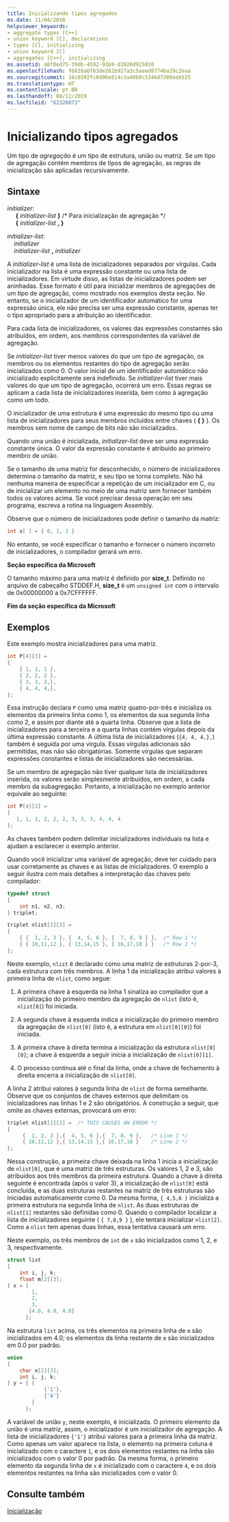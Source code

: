 ```yaml
---
title: Inicializando tipos agregados
ms.date: 11/04/2016
helpviewer_keywords:
- aggregate types [C++]
- union keyword [C], declarations
- types [C], initializing
- union keyword [C]
- aggregates [C++], initializing
ms.assetid: a8f8ed75-39db-4592-93b9-d3920d915810
ms.openlocfilehash: f6816a6f63de262b927a3c5aeed8774ba29c2eaa
ms.sourcegitcommit: 16c0392fc8d96e814c3a40b0c5346d7389aeb525
ms.translationtype: HT
ms.contentlocale: pt-BR
ms.lasthandoff: 08/12/2019
ms.locfileid: "62326073"
---
```

# <a name="initializing-aggregate-types"></a>Inicializando tipos agregados

Um tipo de *agregação* é um tipo de estrutura, união ou matriz. Se um tipo de agregação contém membros de tipos de agregação, as regras de inicialização são aplicadas recursivamente.

## <a name="syntax"></a>Sintaxe

*initializer*:<br/>
&nbsp;&nbsp;&nbsp;&nbsp; **{**  *initializer-list*  **}** /* Para inicialização de agregação \*/<br/>
&nbsp;&nbsp;&nbsp;&nbsp; **{**  *initializer-list*  **, }**

*initializer-list*:<br/>
&nbsp;&nbsp;&nbsp;&nbsp;*initializer*<br/>
&nbsp;&nbsp;&nbsp;&nbsp;*initializer-list*  **,**  *initializer*

A *initializer-list* é uma lista de inicializadores separados por vírgulas. Cada inicializador na lista é uma expressão constante ou uma lista de inicializadores. Em virtude disso, as listas de inicializadores podem ser aninhadas. Esse formato é útil para inicializar membros de agregações de um tipo de agregação, como mostrado nos exemplos desta seção. No entanto, se o inicializador de um identificador automático for uma expressão única, ele não precisa ser uma expressão constante, apenas ter o tipo apropriado para a atribuição ao identificador.

Para cada lista de inicializadores, os valores das expressões constantes são atribuídos, em ordem, aos membros correspondentes da variável de agregação.

Se *initializer-list* tiver menos valores do que um tipo de agregação, os membros ou os elementos restantes do tipo de agregação serão inicializados como 0. O valor inicial de um identificador automático não inicializado explicitamente será indefinido. Se *initializer-list* tiver mais valores do que um tipo de agregação, ocorrerá um erro. Essas regras se aplicam a cada lista de inicializadores inserida, bem como à agregação como um todo.

O inicializador de uma estrutura é uma expressão do mesmo tipo ou uma lista de inicializadores para seus membros incluídos entre chaves ( **{ }** ). Os membros sem nome de campo de bits não são inicializados.

Quando uma união é inicializada, *initializer-list* deve ser uma expressão constante única. O valor da expressão constante é atribuído ao primeiro membro de união.

Se o tamanho de uma matriz for desconhecido, o número de inicializadores determina o tamanho da matriz, e seu tipo se torna completo. Não há nenhuma maneira de especificar a repetição de um inicializador em C, ou de inicializar um elemento no meio de uma matriz sem fornecer também todos os valores acima. Se você precisar dessa operação em seu programa, escreva a rotina na linguagem Assembly.

Observe que o número de inicializadores pode definir o tamanho da matriz:

```C
int x[ ] = { 0, 1, 2 }
```

No entanto, se você especificar o tamanho e fornecer o número incorreto de inicializadores, o compilador gerará um erro.

**Seção específica da Microsoft**

O tamanho máximo para uma matriz é definido por **size_t**. Definido no arquivo de cabeçalho STDDEF.H, **size_t** é um `unsigned int` com o intervalo de 0x00000000 a 0x7CFFFFFF.

**Fim da seção específica da Microsoft**

## <a name="examples"></a>Exemplos

Este exemplo mostra inicializadores para uma matriz.

```C
int P[4][3] =
{
    { 1, 1, 1 },
    { 2, 2, 2 },
    { 3, 3, 3,},
    { 4, 4, 4,},
};
```

Essa instrução declara `P` como uma matriz quatro-por-três e inicializa os elementos da primeira linha como 1, os elementos da sua segunda linha como 2, e assim por diante até a quarta linha. Observe que a lista de inicializadores para a terceira e a quarta linhas contém vírgulas depois da última expressão constante. A última lista de inicializadores (`{4, 4, 4,},`) também é seguida por uma vírgula. Essas vírgulas adicionais são permitidas, mas não são obrigatórias. Somente vírgulas que separam expressões constantes e listas de inicializadores são necessárias.

Se um membro de agregação não tiver qualquer lista de inicializadores inserida, os valores serão simplesmente atribuídos, em ordem, a cada membro da subagregação. Portanto, a inicialização no exemplo anterior equivale ao seguinte:

```C
int P[4][3] =
{
   1, 1, 1, 2, 2, 2, 3, 3, 3, 4, 4, 4
};
```

As chaves também podem delimitar inicializadores individuais na lista e ajudam a esclarecer o exemplo anterior.

Quando você inicializar uma variável de agregação, deve ter cuidado para usar corretamente as chaves e as listas de inicializadores. O exemplo a seguir ilustra com mais detalhes a interpretação das chaves pelo compilador:

```C
typedef struct
{
    int n1, n2, n3;
} triplet;

triplet nlist[2][3] =
{
    { {  1, 2, 3 }, {  4, 5, 6 }, {  7, 8, 9 } },  /* Row 1 */
    { { 10,11,12 }, { 13,14,15 }, { 16,17,18 } }   /* Row 2 */
};
```

Neste exemplo, `nlist` é declarado como uma matriz de estruturas 2-por-3, cada estrutura com três membros. A linha 1 da inicialização atribui valores à primeira linha de `nlist`, como segue:

1. A primeira chave à esquerda na linha 1 sinaliza ao compilador que a inicialização do primeiro membro da agregação de `nlist` (isto é, `nlist[0]`) foi iniciada.

1. A segunda chave à esquerda indica a inicialização do primeiro membro da agregação de `nlist[0]` (isto é, a estrutura em `nlist[0][0]`) foi iniciada.

1. A primeira chave à direita termina a inicialização da estrutura `nlist[0][0]`; a chave à esquerda a seguir inicia a inicialização de `nlist[0][1]`.

1. O processo continua até o final da linha, onde a chave de fechamento à direita encerra a inicialização de `nlist[0]`.

A linha 2 atribui valores à segunda linha de `nlist` de forma semelhante. Observe que os conjuntos de chaves externos que delimitam os inicializadores nas linhas 1 e 2 são obrigatórios. A construção a seguir, que omite as chaves externas, provocará um erro:

```C
triplet nlist[2][3] =  /* THIS CAUSES AN ERROR */
{
     {  1, 2, 3 },{  4, 5, 6 },{  7, 8, 9 },   /* Line 1 */
     { 10,11,12 },{ 13,14,15 },{ 16,17,18 }    /* Line 2 */
};
```

Nessa construção, a primeira chave deixada na linha 1 inicia a inicialização de `nlist[0]`, que é uma matriz de três estruturas. Os valores 1, 2 e 3, são atribuídos aos três membros da primeira estrutura. Quando a chave à direita seguinte é encontrada (após o valor 3), a inicialização de `nlist[0]` está concluída, e as duas estruturas restantes na matriz de três estruturas são iniciadas automaticamente como 0. Da mesma forma, `{ 4,5,6 }` inicializa a primeira estrutura na segunda linha de `nlist`. As duas estruturas de `nlist[1]` restantes são definidas como 0. Quando o compilador localizar a lista de inicializadores seguinte ( `{ 7,8,9 }` ), ele tentará inicializar `nlist[2]`. Como a `nlist` tem apenas duas linhas, essa tentativa causará um erro.

Neste exemplo, os três membros de `int` de `x` são inicializados como 1, 2, e 3, respectivamente.

```C
struct list
{
    int i, j, k;
    float m[2][3];
} x = {
        1,
        2,
        3,
       {4.0, 4.0, 4.0}
      };
```

Na estrutura `list` acima, os três elementos na primeira linha de `m` são inicializados em 4.0; os elementos da linha restante de `m` são inicializados em 0.0 por padrão.

```C
union
{
    char x[2][3];
    int i, j, k;
} y = { {
            {'1'},
            {'4'}
        }
      };
```

A variável de união `y`, neste exemplo, é inicializada. O primeiro elemento da união é uma matriz, assim, o inicializador é um inicializador de agregação. A lista de inicializadores `{'1'}` atribui valores para a primeira linha da matriz. Como apenas um valor aparece na lista, o elemento na primeira coluna é inicializado com o caractere `1`, e os dois elementos restantes na linha são inicializados com o valor 0 por padrão. Da mesma forma, o primeiro elemento da segunda linha de `x` é inicializado com o caractere `4`, e os dois elementos restantes na linha são inicializados com o valor 0.

## <a name="see-also"></a>Consulte também

[Inicialização](../c-language/initialization.md)
